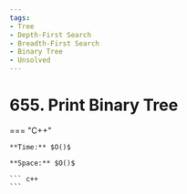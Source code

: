 ```yaml
---
tags:
- Tree
- Depth-First Search
- Breadth-First Search
- Binary Tree
- Unsolved
---
```



# 655. Print Binary Tree

=== "C++"

    **Time:** $O()$

    **Space:** $O()$

    ``` c++
    ```